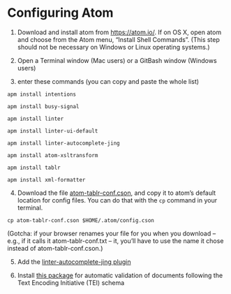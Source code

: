 # Configuring Atom #

1. Download and install atom from https://atom.io/. If on OS X, open atom and choose from the Atom menu, “Install Shell Commands”. (This step should not be necessary on Windows or Linux operating systems.)

2. Open a Terminal window (Mac users) or a GitBash window (Windows users)

3. enter these commands (you can copy and paste the whole list)

`apm install intentions`

`apm install busy-signal`

`apm install linter`

`apm install linter-ui-default`

`apm install linter-autocomplete-jing`

`apm install atom-xsltransform`

`apm install tablr`

`apm install xml-formatter`

4. Download the file [atom-tablr-conf.cson](http://hcmid.github.io/tech/atom-tablr-conf.cson), and copy it to atom’s default location for config files. You can do that with the `cp` command in your terminal.

`cp atom-tablr-conf.cson $HOME/.atom/config.cson`

(Gotcha: if your browser renames your file for you when you download – e.g., if it calls it atom-tablr-conf.txt – it, you’ll have to use the name it chose instead of atom-tablr-conf.cson.)

5. Add the [linter-autocomplete-jing plugin](https://github.com/aerhard/linter-autocomplete-jing)

6. Install [this package](https://github.com/neelsmith/atomic-tei) for automatic validation of documents following the Text Encoding Initiative (TEI) schema
